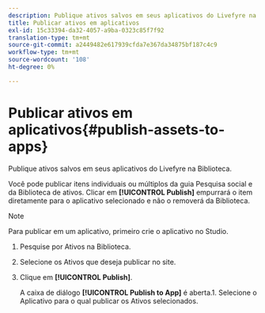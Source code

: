 ```yaml
---
description: Publique ativos salvos em seus aplicativos do Livefyre na Biblioteca.
title: Publicar ativos em aplicativos
exl-id: 15c33394-da32-4057-a9ba-0323c85f7f92
translation-type: tm+mt
source-git-commit: a2449482e617939cfda7e367da34875bf187c4c9
workflow-type: tm+mt
source-wordcount: '108'
ht-degree: 0%

---
```


# Publicar ativos em aplicativos{#publish-assets-to-apps}

Publique ativos salvos em seus aplicativos do Livefyre na Biblioteca.

Você pode publicar itens individuais ou múltiplos da guia Pesquisa social e da Biblioteca de ativos. Clicar em **[!UICONTROL Publish]** empurrará o item diretamente para o aplicativo selecionado e não o removerá da Biblioteca.

>[!NOTE]
>
>Para publicar em um aplicativo, primeiro crie o aplicativo no Studio.

1. Pesquise por Ativos na Biblioteca.
1. Selecione os Ativos que deseja publicar no site.
1. Clique em **[!UICONTROL Publish]**.

   A caixa de diálogo **[!UICONTROL Publish to App]** é aberta.1. Selecione o Aplicativo para o qual publicar os Ativos selecionados.
